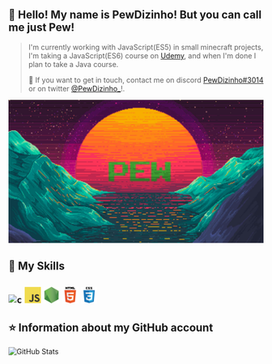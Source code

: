 ## 💜 Hello! My name is <strong>PewDizinho!</strong> But you can call me just <strong>Pew</strong>!

> I'm currently working with JavaScript(ES5) in small minecraft projects, I'm taking a JavaScript(ES6) course on [Udemy](https://www.udemy.com/course/javascript-completo-2018-do-iniciante-ao-mestre/), and when I'm done I plan to take a Java course.
> 
> 💬 If you want to get in touch, contact me on discord [PewDizinho#3014](https://cnpcscripts.com/pew) or on twitter [@PewDizinho_](https://twitter.com/PewDizinho_)!.

<img src="Background.png" min-width="200px" max-width="700px" width="700px" alt="Background">


## 🚀 My Skills

<code><img height="32" src="https://cdn.iconscout.com/icon/free/png-512/c-programming-569564.png" alt="c"/></code>
<code><img height="32" src="https://raw.githubusercontent.com/github/explore/80688e429a7d4ef2fca1e82350fe8e3517d3494d/topics/javascript/javascript.png" alt="Javascript"/></code>
<code><img height="32" src="https://raw.githubusercontent.com/github/explore/80688e429a7d4ef2fca1e82350fe8e3517d3494d/topics/nodejs/nodejs.png" alt="Nodejs"/></code>
<code><img height="32" src="https://raw.githubusercontent.com/github/explore/80688e429a7d4ef2fca1e82350fe8e3517d3494d/topics/html/html.png" alt="HTML5"/></code>
<code><img height="32" src="https://raw.githubusercontent.com/github/explore/80688e429a7d4ef2fca1e82350fe8e3517d3494d/topics/css/css.png" alt="CSS"/></code>
---

## ⭐ Information about my GitHub account
![GitHub Stats](https://github-readme-stats.vercel.app/api?username=PewDizinho&show_icons=true)


